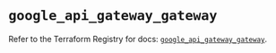 # `google_api_gateway_gateway`

Refer to the Terraform Registry for docs: [`google_api_gateway_gateway`](https://registry.terraform.io/providers/hashicorp/google-beta/6.35.0/docs/resources/google_api_gateway_gateway).
